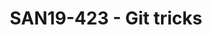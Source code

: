 ---
categories:
- san19
description: Share Git tricks which can make working with Git more efficient
image:
  featured: 'true'
  path: /assets/images/featured-images/san19/SAN19-423.png
session_attendee_num: '13'
session_id: SAN19-423
session_room: Sunset V (Session 1)
session_slot:
  end_time: '2019-09-26 15:50:00'
  start_time: '2019-09-26 15:00:00'
session_speakers:
- speaker_bio: Working in Linaro PMWG since 6 years now.
  speaker_company: Linaro
  speaker_image: /assets/images/speakers/san19/viresh-kumar.jpg
  speaker_location: ''
  speaker_name: Viresh Kumar
  speaker_position: Engineer
  speaker_url: ''
  speaker_username: viresh.kumar
session_track: Linux Kernel
tag: session
tags:
- Training
title: SAN19-423 - Git tricks
---